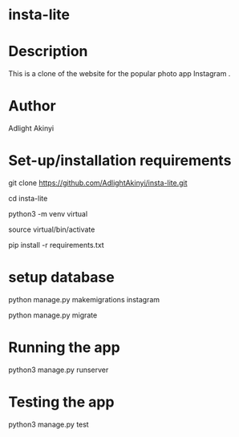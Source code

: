 # insta-lite

# Description

This is a clone of the website for the popular photo app Instagram .

# Author
Adlight Akinyi

# Set-up/installation requirements
git clone https://github.com/AdlightAkinyi/insta-lite.git

cd insta-lite

python3 -m venv virtual

source virtual/bin/activate 

pip install -r requirements.txt 

# setup database
python manage.py makemigrations instagram

python manage.py migrate 

# Running the app

python3 manage.py runserver

# Testing the app

python3 manage.py test 
